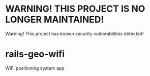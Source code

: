 # WARNING! THIS PROJECT IS NO LONGER MAINTAINED!
Warning! This project has known security vulnerabilities detected!

# rails-geo-wifi
WiFi positioning system app
